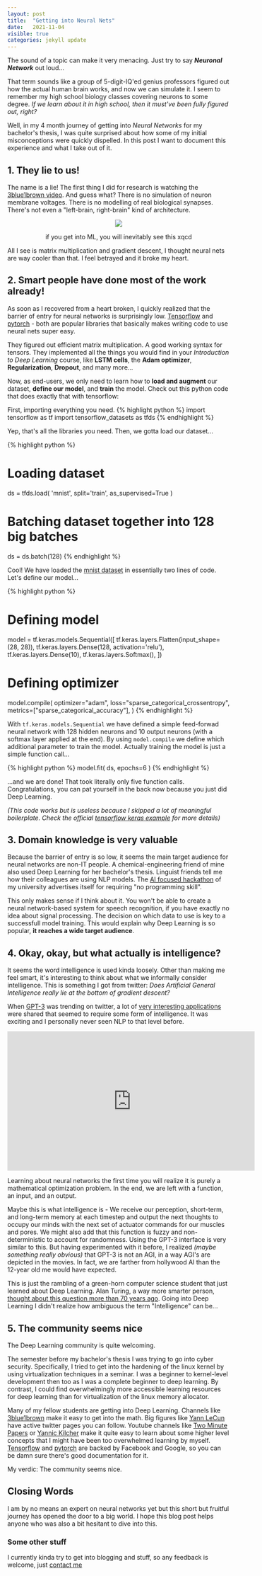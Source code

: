 ```yaml
---
layout: post
title:  "Getting into Neural Nets"
date:   2021-11-04
visible: true
categories: jekyll update
---
```

The sound of a topic can make it very menacing. Just try to say _**Neuronal Network**_ out loud...

That term sounds like a group of 5-digit-IQ'ed genius professors figured out how the actual human brain works, and now we can simulate it. I seem to remember my high school biology classes covering neurons to some degree. _If we learn about it in high school, then it must've been fully figured out, right?_

Well, in my 4 month journey of getting into _Neural Networks_ for my bachelor's thesis, I was quite surprised about how some of my initial misconceptions were quickly dispelled. In this post I want to document this experience and what I take out of it.

## 1. They lie to us!

The name is a lie! The first thing I did for research is watching the [3blue1brown video][3b1b-vid]. And guess what? There is no simulation of neuron membrane voltages. There is no modelling of real biological synapses. There's not even a "left-brain, right-brain" kind of architecture.

<p align = "center"><img src = "https://imgs.xkcd.com/comics/machine_learning.png"></p><p align = "center">
if you get into ML, you will inevitably see this xqcd
</p>

All I see is matrix multiplication and gradient descent, I thought neural nets are way cooler than that. I feel betrayed and it broke my heart.

## 2. Smart people have done most of the work already!

As soon as I recovered from a heart broken, I quickly realized that the barrier of entry for neural networks is surprisingly low. [Tensorflow][tf] and [pytorch][pytorch] - both are popular libraries that basically makes writing code to use neural nets super easy.

They figured out efficient matrix multiplication. A good working syntax for tensors. They implemented all the things you would find in your _Introduction to Deep Learning_ course, like **LSTM cells**, the **Adam optimizer**, **Regularization**, **Dropout**, and many more...

Now, as end-users, we only need to learn how to **load and augment** our dataset, **define our model**, and **train** the model. Check out this python code that does exactly that with tensorflow:

First, importing everything you need.
{% highlight python %}
import tensorflow as tf
import tensorflow_datasets as tfds
{% endhighlight %}

Yep, that's all the libraries you need. Then, we gotta load our dataset...

{% highlight python %}
# Loading dataset
ds = tfds.load( 'mnist', split='train', as_supervised=True )
# Batching dataset together into 128 big batches
ds = ds.batch(128)
{% endhighlight %}

Cool! We have loaded the [mnist dataset](https://deepai.org/dataset/mnist) in essentially two lines of code. Let's define our model...

{% highlight python %}
# Defining model
model = tf.keras.models.Sequential([
  tf.keras.layers.Flatten(input_shape=(28, 28)),
  tf.keras.layers.Dense(128, activation='relu'),
  tf.keras.layers.Dense(10),
  tf.keras.layers.Softmax(),
])
# Defining optimizer
model.compile(
    optimizer="adam",
    loss="sparse_categorical_crossentropy",
    metrics=["sparse_categorical_accuracy"],
)
{% endhighlight %}

With `tf.keras.models.Sequential` we have defined a simple feed-forwad neural network with 128 hidden neurons and 10 output neurons (with a softmax layer applied at the end). By using `model.compile` we define which additional parameter to train the model. Actually training the model is just a simple function call...

{% highlight python %}
model.fit( ds, epochs=6 )
{% endhighlight %}

...and we are done! That took literally only five function calls. Congratulations, you can pat yourself in the back now because you just did Deep Learning.

_(This code works but is useless because I skipped a lot of meaningful boilerplate. Check the official [tensorflow keras example](https://www.tensorflow.org/datasets/keras_example) for more details)_

## 3. Domain knowledge is very valuable

Because the barrier of entry is so low, it seems the main target audience for neural networks are non-IT people. A chemical-engineering friend of mine also used Deep Learning for her bachelor's thesis. Linguist friends tell me how their colleagues are using NLP models. The [AI focused hackathon][tumai] of my university advertises itself for requiring "no programming skill".

This only makes sense if I think about it. You won't be able to create a neural network-based system for speech recognition, if you have exactly no idea about signal processing. The decision on which data to use is key to a successfull model training. This would explain why Deep Learning is so popular, **it reaches a wide target audience**.

## 4. Okay, okay, but what actually is intelligence?

It seems the word intelligence is used kinda loosely. Other than making me feel smart, it's interesting to think about what we informally consider intelligence. This is something I got from twitter: _Does Artificial General Intelligence really lie at the bottom of gradient descent?_

When [GPT-3][gpt3] was trending on twitter, a lot of [very interesting applications][gpt3-apps] were shared that seemed to require some form of intelligence. It was exciting and I personally never seen NLP to that level before.

<div align="center">
<iframe width="560" height="315" src="https://www.youtube-nocookie.com/embed/PqbB07n_uQ4" title="YouTube video player" frameborder="0" allow="accelerometer; autoplay; clipboard-write; encrypted-media; gyroscope; picture-in-picture" allowfullscreen></iframe>
</div>

Learning about neural networks the first time you will realize it is purely a mathematical optimization problem. In the end, we are left with a function, an input, and an output.

Maybe this is what intelligence is - We receive our perception, short-term, and long-term memory at each timestep and output the next thoughts to occupy our minds with the next set of actuator commands for our muscles and pores. We might also add that this function is fuzzy and non-deterministic to account for randomness. Using the GPT-3 interface is very similar to this. But having experimented with it before, I realized _(maybe something really obvious)_ that GPT-3 is not an AGI, in a way AGI's are depicted in the movies. In fact, we are farther from hollywood AI than the 12-year old me would have expected.

This is just the rambling of a green-horn computer science student that just learned about Deep Learning. Alan Turing, a way more smarter person, [thought about this question more than 70 years ago][turing]. Going into Deep Learning I didn't realize how ambiguous the term "Intelligence" can be...

## 5. The community seems nice

The Deep Learning community is quite welcoming.

The semester before my bachelor's thesis I was trying to go into cyber security. Specifically, I tried to get into the hardening of the linux kernel by using virtualization techniques in a seminar. I was a beginner to kernel-level development then too as I was a complete beginner to deep learning. By contrast, I could find overwhelmingly more accessible learning resources for deep learning than for virtualization of the linux memory allocator.

Many of my fellow students are getting into Deep Learning. Channels like [3blue1brown][3b1b-vid] make it easy to get into the math. Big figures like [Yann LeCun][ylecun] have active twitter pages you can follow. Youtube channels like [Two Minute Papers][2mp] or [Yannic Kilcher][ykilcher] make it quite easy to learn about some higher level concepts that I might have been too overwhelmed learning by myself. [Tensorflow][tf] and [pytorch][pytorch] are backed by Facebook and Google, so you can be damn sure there's good documentation for it.

My verdic: The community seems nice.

## Closing Words

I am by no means an expert on neural networks yet but this short but fruitful journey has opened the door to a big world. I hope this blog post helps anyone who was also a bit hesitant to dive into this.

### Some other stuff

I currently kinda try to get into blogging and stuff, so any feedback is welcome, just <a href = "mailto: prak.renatin@tum.de">contact me</a>

[3b1b-vid]: https://www.youtube.com/watch?v=aircAruvnKk
[tumai]: https://www.tum-ai.com/makeathon.html
[tf]: https://www.tensorflow.org/
[pytorch]: https://pytorch.org/
[gpt3]: https://openai.com/blog/gpt-3-apps/
[gpt3-apps]: https://gpt3.website/
[turing]: https://www.csee.umbc.edu/courses/471/papers/turing.pdf
[ylecun]: https://twitter.com/ylecun
[2mp]: https://www.youtube.com/c/K%C3%A1rolyZsolnai
[ykilcher]: https://www.youtube.com/c/YannicKilcher
